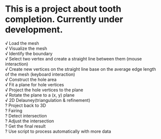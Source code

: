 # This is a project about tooth completion. Currently under development.  
√ Load the mesh  
√ Visualize the mesh  
√ Identify the boundary  
√ Select two vertex and create a straight line between them (mouse interaction)  
√ Create new vertices on the straight line base on the average edge length of the mesh (keyboard interaction)  
√ Construct the hole area  
√ Fit a plane for hole vertices  
√ Project the hole vertices to the plane  
√ Rotate the plane to a (x, y) plane  
√ 2D Delauney(triangulation & refinement)  
? Project back to 3D  
? Fairing  
? Detect intersection  
? Adjust the intersection  
? Get the final result  
? Use script to process automatically with more data  
